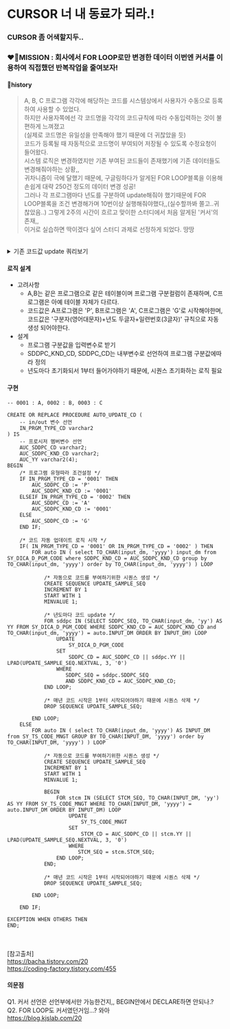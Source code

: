 # CURSOR 너 내 동료가 되라.!

### CURSOR 좀 어색할지두..

### ❤️‍🔥MISSION : 회사에서 FOR LOOP로만 변경한 데이터 이번엔 커서를 이용하여 직접했던 반복작업을 줄여보자!
#### 🔖history
> A, B, C 프로그램 각각에 해당하는 코드를 시스템상에서 사용자가 수동으로 등록하여 사용할 수 있었다.  
> 하지만 사용자쪽에선 각 코드명을 각각의 코드규칙에 따라 수동입력하는 것이 불편하게 느껴졌고<br>(실제로 코드명은 유일성을 만족해야 했기 때문에 더 귀찮았을 듯)  
> 코드가 등록될 때 자동적으로 코드명이 부여되어 저장될 수 있도록 수정요청이 들어왔다.  
> 시스템 로직은 변경하였지만 기존 부여된 코드들이 존재했기에 기존 데이터들도 변경해줘야하는 상황,,  
> 귀차니즘이 극에 달했기 때문에, 구글링하다가 알게된 FOR LOOP블록을 이용해 손쉽게 대략 250건 정도의 데이터 변경 성공!  
> 그러나 각 프로그램마다 년도를 구분하여 update해줘야 했기때문에 FOR LOOP블록을 조건 변경해가며 10번이상 실행해줘야했다,,(실수할까봐 쫄고..귀찮았음..)
> 그렇게 2주의 시간이 흐르고 맞이한 스터디에서 처음 알게된 '커서'의 존재,,  
> 이거로 실습하면 딱이겠다 싶어 스터디 과제로 선정하게 되었다. 땅땅
<br>

<details>
<summary>기존 코드값 update 쿼리보기</summary>
<div>
    
    /* A프로그램 */
    select TO_CHAR(input_dm, 'yyyy') from SY_DICA_D_PGM_CODE where SDDPC_KND_CD = '0001' group by TO_CHAR(input_dm, 'yyyy') order by TO_CHAR(input_dm, 'yyyy');
    
    -- 년도마다 아래 블록 년도 조건 변경 + 시퀀스 DROP 후 재생성하여 실행줬어야함
    BEGIN
        FOR sddpc IN (SELECT SDDPC_SEQ, TO_CHAR(input_dm, 'yy') AS YY FROM SY_DICA_D_PGM_CODE WHERE SDDPC_KND_CD = '0001' and TO_CHAR(input_dm, 'yyyy') = '2020' ORDER BY INPUT_DM) LOOP
            UPDATE
                SY_DICA_D_PGM_CODE
            SET
                SDDPC_CD = 'P' || sddpc.YY || LPAD(UPDATE_SAMPLE_SEQ.NEXTVAL, 3, '0') 
            WHERE
               SDDPC_SEQ = sddpc.SDDPC_SEQ
               AND SDDPC_KND_CD = '0001';
        END LOOP;
    END;
    
    /* B프로그램 */
    select TO_CHAR(input_dm, 'yyyy') from SY_DICA_D_PGM_CODE where SDDPC_KND_CD = '0001' group by TO_CHAR(input_dm, 'yyyy') order by TO_CHAR(input_dm, 'yyyy');
    
    BEGIN
        FOR sddpc IN (SELECT SDDPC_SEQ, TO_CHAR(input_dm, 'yy') AS YY FROM SY_DICA_D_PGM_CODE WHERE SDDPC_KND_CD = '0002' and TO_CHAR(input_dm, 'yyyy') = '2023' ORDER BY INPUT_DM) LOOP
            UPDATE
                SY_DICA_D_PGM_CODE
            SET
                SDDPC_CD = 'A' || sddpc.YY || LPAD(UPDATE_SAMPLE_SEQ.NEXTVAL, 3, '0')
            WHERE
               SDDPC_SEQ = sddpc.SDDPC_SEQ
               AND SDDPC_KND_CD = '0002';
        END LOOP;
    END;
    
    /* C프로그램 */
    select TO_CHAR(input_dm, 'yyyy'), count(1) from SY_TS_CODE_MNGT group by TO_CHAR(input_dm, 'yyyy') order by TO_CHAR(input_dm, 'yyyy');
    
    BEGIN
        FOR stcm IN (SELECT STCM_SEQ, TO_CHAR(input_dm, 'yy') AS YY FROM SY_TS_CODE_MNGT WHERE TO_CHAR(input_dm, 'yyyy') = '2023' ORDER BY INPUT_DM) LOOP
            UPDATE
                SY_TS_CODE_MNGT
            SET
                STCM_CD = 'G' || stcm.YY || LPAD(UPDATE_SAMPLE_SEQ.NEXTVAL, 3, '0')
            WHERE
               STCM_SEQ = stcm.STCM_SEQ;
        END LOOP;
    END;
</div>
</details>

#### 로직 설계
- 고려사항  
    - A,B는 같은 프로그램으로 같은 테이블이며 프로그램 구분컬럼이 존재하며, C프로그램은 아예 테이블 자체가 다르다.  
    - 코드값은 A프로그램은 'P', B프로그램은 'A', C프로그램은 'G'로 시작해야한며, 코드값은 '구분자(영어대문자)+년도 두글자+일련번호(3글자)' 규칙으로 자동생성 되어야한다.  
- 설계  
    - 프로그램 구분값을 입력변수로 받기
    - SDDPC_KND_CD, SDDPC_CD는 내부변수로 선언하여 프로그램 구분값에따라 정의
    - 년도마다 초기화되서 1부터 들어가야하기 때문에, 시퀀스 초기화하는 로직 필요  

#### 구현
```
-- 0001 : A, 0002 : B, 0003 : C

CREATE OR REPLACE PROCEDURE AUTO_UPDATE_CD (
    -- in/out 변수 선언
    IN_PRGM_TYPE_CD varchar2
) IS
    -- 프로시저 멤버변수 선언
    AUC_SDDPC_CD varchar2;
    AUC_SDDPC_KND_CD varchar2;
    AUC_YY varchar2(4);
BEGIN
    /* 프로그램 유형따라 조건설정 */
    IF IN_PRGM_TYPE_CD = '0001' THEN
        AUC_SDDPC_CD := 'P'
        AUC_SDDPC_KND_CD := '0001'
    ELSEIF IN_PRGM_TYPE_CD = '0002' THEN
        AUC_SDDPC_CD := 'A'
        AUC_SDDPC_KND_CD := '0001'
    ELSE
        AUC_SDDPC_CD := 'G'
    END IF;

    /* 코드 자동 업데이트 로직 시작 */
    IF( IN_PRGM_TYPE_CD = '0001' OR IN_PRGM_TYPE_CD = '0002' ) THEN 
        FOR auto IN ( select TO_CHAR(input_dm, 'yyyy') input_dm from SY_DICA_D_PGM_CODE where SDDPC_KND_CD = AUC_SDDPC_KND_CD group by TO_CHAR(input_dm, 'yyyy') order by TO_CHAR(input_dm, 'yyyy') ) LOOP
    
            /* 자동으로 코드를 부여하기위한 시퀀스 생성 */
            CREATE SEQUENCE UPDATE_SAMPLE_SEQ 
            INCREMENT BY 1
            START WITH 1
            MINVALUE 1; 
    
            /* 년도마다 코드 update */
            FOR sddpc IN (SELECT SDDPC_SEQ, TO_CHAR(input_dm, 'yy') AS YY FROM SY_DICA_D_PGM_CODE WHERE SDDPC_KND_CD = AUC_SDDPC_KND_CD and TO_CHAR(input_dm, 'yyyy') = auto.INPUT_DM ORDER BY INPUT_DM) LOOP
                UPDATE
                    SY_DICA_D_PGM_CODE
                SET
                    SDDPC_CD = AUC_SDDPC_CD || sddpc.YY || LPAD(UPDATE_SAMPLE_SEQ.NEXTVAL, 3, '0') 
                WHERE
                   SDDPC_SEQ = sddpc.SDDPC_SEQ
                   AND SDDPC_KND_CD = AUC_SDDPC_KND_CD;
            END LOOP;
    
            /* 매년 코드 시작은 1부터 시작되어야하기 때문에 시퀀스 삭제 */
            DROP SEQUENCE UPDATE_SAMPLE_SEQ;
            
        END LOOP;
    ELSE
        FOR auto IN ( select TO_CHAR(input_dm, 'yyyy') AS INPUT_DM from SY_TS_CODE_MNGT GROUP BY TO_CHAR(INPUT_DM, 'yyyy') order by TO_CHAR(INPUT_DM, 'yyyy') ) LOOP

            /* 자동으로 코드를 부여하기위한 시퀀스 생성 */
            CREATE SEQUENCE UPDATE_SAMPLE_SEQ 
            INCREMENT BY 1
            START WITH 1
            MINVALUE 1; 

            BEGIN
                FOR stcm IN (SELECT STCM_SEQ, TO_CHAR(INPUT_DM, 'yy') AS YY FROM SY_TS_CODE_MNGT WHERE TO_CHAR(INPUT_DM, 'yyyy') = auto.INPUT_DM ORDER BY INPUT_DM) LOOP
                    UPDATE
                        SY_TS_CODE_MNGT
                    SET
                        STCM_CD = AUC_SDDPC_CD || stcm.YY || LPAD(UPDATE_SAMPLE_SEQ.NEXTVAL, 3, '0')
                    WHERE
                       STCM_SEQ = stcm.STCM_SEQ;
                END LOOP;
            END;

            /* 매년 코드 시작은 1부터 시작되어야하기 때문에 시퀀스 삭제 */
            DROP SEQUENCE UPDATE_SAMPLE_SEQ;

        END LOOP;

    END IF;
    
EXCEPTION WHEN OTHERS THEN 
END;
```

<br><br>
[참고출처]  
https://bacha.tistory.com/20  
https://coding-factory.tistory.com/455  

#### 의문점
Q1. 커서 선언은 선언부에서만 가능한건지,, BEGIN안에서 DECLARE하면 안되나.?
Q2. FOR LOOP도 커서였던거임...? 와아  
https://blog.kjslab.com/20  
